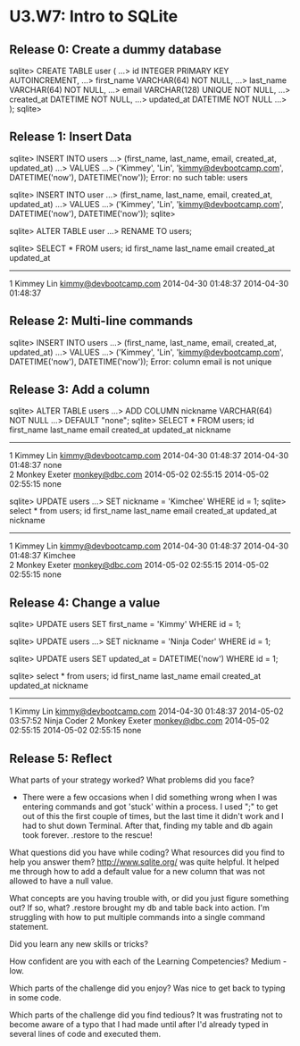# U3.W7: Intro to SQLite

## Release 0: Create a dummy database

<!-- paste your terminal output here -->
sqlite> CREATE TABLE user (
   ...> id INTEGER PRIMARY KEY AUTOINCREMENT,
   ...> first_name VARCHAR(64) NOT NULL,
   ...> last_name VARCHAR(64) NOT NULL,
   ...> email VARCHAR(128) UNIQUE NOT NULL,
   ...> created_at DATETIME NOT NULL,
   ...> updated_at DATETIME NOT NULL
   ...> );
sqlite> 

## Release 1: Insert Data 
<!-- paste your terminal output here -->
sqlite> INSERT INTO users
   ...> (first_name, last_name, email, created_at, updated_at)
   ...> VALUES
   ...> ('Kimmey', 'Lin', 'kimmy@devbootcamp.com', DATETIME('now'), DATETIME('now'));
Error: no such table: users
<!-- So, looks like I named the table the wrong thing. Whoops. I'll insert the data into user instead, and then look into how to change the table name -->

sqlite> INSERT INTO user
   ...> (first_name, last_name, email, created_at, updated_at)
   ...> VALUES
   ...> ('Kimmey', 'Lin', 'kimmy@devbootcamp.com', DATETIME('now'), DATETIME('now'));
sqlite> 

<!-- Renaming... I think it worked...? :-) -->
sqlite> ALTER TABLE user
   ...> RENAME TO users;

<!-- Yay, it worked! -->
sqlite> SELECT * FROM users;
id          first_name  last_name   email                  created_at           updated_at         
----------  ----------  ----------  ---------------------  -------------------  -------------------
1           Kimmey      Lin         kimmy@devbootcamp.com  2014-04-30 01:48:37  2014-04-30 01:48:37   

## Release 2: Multi-line commands
<!-- paste your terminal output here -->
sqlite> INSERT INTO users
   ...> (first_name, last_name, email, created_at, updated_at)
   ...> VALUES
   ...> ('Kimmey', 'Lin', 'kimmy@devbootcamp.com', DATETIME('now'), DATETIME('now'));
Error: column email is not unique


## Release 3: Add a column
<!-- paste your terminal output here -->
sqlite> ALTER TABLE users
   ...> ADD COLUMN nickname VARCHAR(64) NOT NULL
   ...> DEFAULT "none";
sqlite> SELECT * FROM users;
id          first_name  last_name   email                  created_at           updated_at           nickname  
----------  ----------  ----------  ---------------------  -------------------  -------------------  ----------
1           Kimmey      Lin         kimmy@devbootcamp.com  2014-04-30 01:48:37  2014-04-30 01:48:37  none      
2           Monkey      Exeter      monkey@dbc.com         2014-05-02 02:55:15  2014-05-02 02:55:15  none 

sqlite> UPDATE users
   ...> SET nickname = 'Kimchee' WHERE id = 1;
sqlite> select * from users;
id          first_name  last_name   email                  created_at           updated_at           nickname  
----------  ----------  ----------  ---------------------  -------------------  -------------------  ----------
1           Kimmey      Lin         kimmy@devbootcamp.com  2014-04-30 01:48:37  2014-04-30 01:48:37  Kimchee   
2           Monkey      Exeter      monkey@dbc.com         2014-05-02 02:55:15  2014-05-02 02:55:15  none      



## Release 4: Change a value
<!-- paste your terminal output here -->

sqlite> UPDATE users SET first_name = 'Kimmy' WHERE id = 1;

sqlite> UPDATE users
   ...> SET nickname = 'Ninja Coder' WHERE id = 1;

sqlite> UPDATE users SET updated_at = DATETIME('now') WHERE id = 1;

sqlite> select * from users;
id          first_name  last_name   email                  created_at           updated_at           nickname   
----------  ----------  ----------  ---------------------  -------------------  -------------------  -----------
1           Kimmy       Lin         kimmy@devbootcamp.com  2014-04-30 01:48:37  2014-05-02 03:57:52  Ninja Coder
2           Monkey      Exeter      monkey@dbc.com         2014-05-02 02:55:15  2014-05-02 02:55:15  none 

## Release 5: Reflect
<!-- Add your reflection here -->

What parts of your strategy worked? What problems did you face?
- There were a few occasions when I did something wrong when I was entering commands and got 'stuck' within a process. I used ";" to get out of this the first couple of times, but the last time it didn't work and I had to shut down Terminal. After that, finding my table and db again took forever. .restore to the rescue!

What questions did you have while coding? What resources did you find to help you answer them?
http://www.sqlite.org/ was quite helpful. It helped me through how to add a default value for a new column that was not allowed to have a null value.

What concepts are you having trouble with, or did you just figure something out? If so, what?
.restore brought my db and table back into action.
I'm struggling with how to put multiple commands into a single command statement.

Did you learn any new skills or tricks?

How confident are you with each of the Learning Competencies?
Medium - low.

Which parts of the challenge did you enjoy?
Was nice to get back to typing in some code.

Which parts of the challenge did you find tedious?
It was frustrating not to become aware of a typo that I had made until after I'd already typed in several lines of code and executed them.
